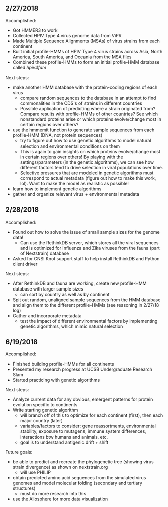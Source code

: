## 2/27/2018
Accomplished:
+ Got HMMER3 to work
+ Collected HPIV Type 4 virus genome data from ViPR
+ Made Multiple Sequence Alignments (MSAs) of virus strains from each continent
+ Built initial profile-HMMs of HPIV Type 4 virus strains across Asia, North America, South America, and Oceania from the MSA files
+ Combined these profile-HMMs to form an initial profile-HMM database called *hpiv4fam*

Next steps:
+ make another HMM database with the protein-coding regions of each virus
  + compare random sequences to the database in an attempt to find commonalities in the CDS's of strains in different countries
  + Possible application of predicting where a strain originated from? Compare results with profile-HMMs of other countries? See which nonstandard proteins arise or which proteins evolve/change most in certain regions over others?
+ use the hmmemit function to generate sample sequences from each profile-HMM (DNA, not protein sequences)
  + try to figure out how to use genetic algorithms to model natural selection and environmental conditions on them
  + This is again to gain insights on which proteins evolve/change most in certain regions over others! By playing with the settings/parameters (in the genetic algorithms), we can see how different factors tend to drive selection in viral populations over time.
  + Selective pressures that are modeled in genetic algorithms must correspond to actual metadata (figure out how to make this work, lol). Want to make the model as realistic as possible!
+ learn how to implement genetic algorithms
+ gather and organize relevant virus + environmental metadata

## 2/28/2018
Accomplished:
+ Found out how to solve the issue of small sample sizes for the genome data!
  + Can use the RethinkDB server, which stores all the viral sequences and is optimized for Influenza and Zika viruses from the fauna (part of Nextstrain) database
+ Asked for CNSI Knot support staff to help install RethinkDB and Python client driver

Next steps:
+ After RethinkDB and fauna are working, create new profile-HMM database with larger sample sizes
  + can sort by country as well as by continent
+ Spit out random, unaligned sample sequences from the HMM database and align them to the different profile-HMMs (see reasoning in 2/27/18 log)
+ Gather and incorporate metadata
  + test the impact of different environmental factors by implementing genetic algorithms, which mimic natural selection
  
## 6/19/2018
Accomplished:
+ Finished building profile-HMMs for all continents
+ Presented my research progress at UCSB Undergraduate Research Slam
+ Started practicing with genetic algorithms

Next steps:
+ Analyze current data for any obvious, emergent patterns for protein evolution specific to continents
+ Write starting genetic algorithm
  + will branch off of this to optimize for each continent (first), then each major country (later)
  + variables/factors to consider: gene reassortments, environmental stability, exposure to mutagens, immune system differences, interactions btw humans and animals, etc.
  + goal is to understand antigenic drift + shift

Future goals:
+ be able to predict and recreate the phylogenetic tree (showing virus strain divergence) as shown on nextstrain.org
  + will use PHILIP
+ obtain predicted amino acid sequences from the simulated virus genomes and model molecular folding (secondary and tertiary structures)
  + must do more research into this
+ use the Allosphere for more data visualization
